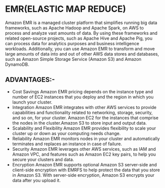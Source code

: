 # EMR(ELASTIC MAP REDUCE)
Amazon EMR is a managed cluster platform that simplifies running big data frameworks, such as Apache Hadoop and Apache Spark, on AWS to process and analyze vast amounts of data.
By using these frameworks and related open-source projects, such as Apache Hive and Apache Pig, you can process data for analytics purposes and business intelligence workloads. 
Additionally, you can use Amazon EMR to transform and move large amounts of data into and out of other AWS data stores and databases,
such as Amazon Simple Storage Service (Amazon S3) and Amazon DynamoDB.

## ADVANTAGES:-
* Cost Savings
Amazon EMR pricing depends on the instance type and number of EC2 instances that you deploy and the region in which you launch your cluster.
* Integration
Amazon EMR integrates with other AWS services to provide capabilities and functionality related to networking, storage, security, and so on, for your cluster.
Amazon EC2 for the instances that comprise the nodes in the cluster.Amazon S3 to store input and output data. 
* Scalability and Flexibility
Amazon EMR provides flexibility to scale your cluster up or down as your computing needs change. 
* Reliability
Amazon EMR monitors nodes in your cluster and automatically terminates and replaces an instance in case of failure.
* Security
Amazon EMR leverages other AWS services, such as IAM and Amazon VPC, and features such as Amazon EC2 key pairs, to help you secure your clusters and data.
* Encryption
Amazon EMR supports optional Amazon S3 server-side and client-side encryption with EMRFS to help protect the data that you store in Amazon S3.
With server-side encryption, Amazon S3 encrypts your data after you upload it.
